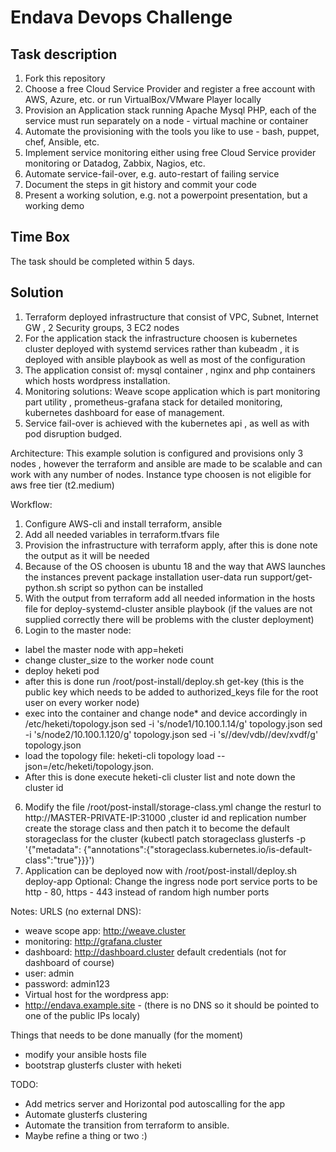 # Endava Devops Challenge

## Task description
1) Fork this repository
2) Choose a free Cloud Service Provider and register a free account with AWS, Azure, etc. or run VirtualBox/VMware Player locally
3) Provision an Application stack running Apache Mysql PHP, each of the service must run separately on a node - virtual machine or container 
4) Automate the provisioning with the tools you like to use - bash, puppet, chef, Ansible, etc.
5) Implement service monitoring either using free Cloud Service provider monitoring or Datadog, Zabbix, Nagios, etc.
6) Automate service-fail-over, e.g. auto-restart of failing service
7) Document the steps in git history and commit your code
8) Present a working solution, e.g. not a powerpoint presentation, but a working demo

## Time Box 
The task should be completed within 5 days. 


## Solution
1) Terraform deployed infrastructure that consist of VPC, Subnet, Internet GW , 2 Security groups, 3 EC2 nodes
2) For the application stack the infrastructure choosen is kubernetes cluster deployed with systemd services rather than kubeadm , it is deployed with ansible playbook as well as most of the configuration
3) The application consist of: mysql container , nginx and php containers which hosts wordpress installation.
4) Monitoring solutions: Weave scope application which is part monitoring part utility , prometheus-grafana stack for detailed monitoring, kubernetes dashboard for ease of management.
5) Service fail-over is achieved with the kubernetes api , as well as with pod disruption budged.

Architecture:
This example solution is configured and provisions only 3 nodes , however the terraform and ansible are made to be scalable and can work with any number of nodes.
Instance type choosen is not eligible for aws free tier (t2.medium)

Workflow:
1. Configure AWS-cli and install terraform, ansible
2. Add all needed variables in terraform.tfvars file
3. Provision the infrastructure with terraform apply, after this is done note the output as it will be needed
4. Because of the OS choosen is ubuntu 18 and the way that AWS launches the instances prevent package installation user-data run support/get-python.sh script so python can be installed
4. With the output from terraform add all needed information in the hosts file for deploy-systemd-cluster ansible playbook (if the values are not supplied correctly there will be problems with the cluster deployment)
5. Login to the master node: 
  - label the master node with app=heketi 
  - change cluster_size to the worker node count
  - deploy heketi pod
  - after this is done run /root/post-install/deploy.sh get-key (this is the public key which needs to be added to authorized_keys file for the root user on every worker node)
  - exec into the container and change node* and device accordingly in /etc/heketi/topology.json
    sed -i 's/node1/10.100.1.14/g' topology.json
    sed -i 's/node2/10.100.1.120/g' topology.json
    sed -i 's/\/dev\/vdb/\/dev\/xvdf/g' topology.json
  - load the topology file: heketi-cli topology load --json=/etc/heketi/topology.json.
  - After this is done execute heketi-cli cluster list and note down the cluster id
6. Modify the file /root/post-install/storage-class.yml change the resturl to http://MASTER-PRIVATE-IP:31000 ,cluster id and replication number create the storage class and then patch it to become the default storageclass for the cluster
(kubectl patch storageclass glusterfs -p '{"metadata": {"annotations":{"storageclass.kubernetes.io/is-default-class":"true"}}}')
7. Application can be deployed now with /root/post-install/deploy.sh deploy-app
Optional:
Change the ingress node port service ports to be http - 80, https - 443 instead of random high number ports


Notes:
URLS (no external DNS): 
- weave scope app: http://weave.cluster
- monitoring: http://grafana.cluster
- dashboard: http://dashboard.cluster
default credentials (not for dashboard of course)
- user: admin
- password: admin123
- Virtual host for the wordpress app: 
- http://endava.example.site  - (there is no DNS so it should be pointed to one of the public IPs localy)

Things that needs to be done manually (for the moment)
- modify your ansible hosts file
- bootstrap glusterfs cluster with heketi

TODO:
- Add metrics server and Horizontal pod autoscalling for the app
- Automate glusterfs clustering
- Automate the transition from terraform to ansible.
- Maybe refine a thing or two :)

